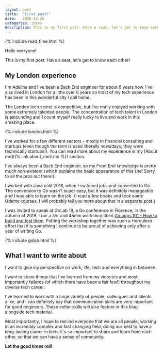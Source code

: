```yaml
---
layout: post
title:  "First post!"
date:   2020-12-26
categories: intro
description: This is my first post. Have a seat, let's get to know each other!
---
```


{% include read_time.html %}

Hello everyone! 

This is my first post. Have a seat, let's get to know each other!

## My London experience

I'm Adelina and I've been a Back End engineer for about 6 years now. I've also lived in London for a little over 6 years so most of my tech experience has been in this wonderful city I call home. 

The London tech scene is competitive, but I've really enjoyed working with some extremely talented people. The concentration of tech talent in London is astounding and I count myself really lucky to live and work in this amazing place. 

<div> {% include london.html %}</div>

I've worked for a few different sectors - mostly in financial consulting and startups (even though the term is used liberally nowadays, they were technically startups!). You can read more about my experience in my [About me]({% link about_me2.md %}) section.


I've always been a Back End engineer, so my Front End knowledge is pretty much non-existent (which explains the basic appearance of this site! Sorry to all the pros out there!). 

I worked with Java until 2018, when I switched jobs and converted to Go. 
The conversion to Go wasn't super easy, but it was definitely manageable and I was able to learn on the job. 
(I read a few books and took some Udemy courses. I will probably tell you more about that in a separate post.)

I was invited to speak at GoLab 19, a Go conference in Florence, in the autumn of 2019. I ran a 3hr and 45min workshop titled [Go apps 101 - How to build and test them](https://talks.godoc.org/github.com/addetz/go_apps_101_slides/golab19.slide#1).
Putting the workshop together was such a Herculean effort that it is something I continue to be proud of achieving only after a year of writing Go.

<div> {% include golab.html %}</div>


## What I want to write about

I want to give my perspective on work, life, tech and everything in between. 

I want to share things that I've learned from my victories and most importantly failures (of which there have been a fair few!) throughout my diverse tech career. 

I've learned to work with a large variety of people, colleagues and clients alike, and I can definitely say that communication skills are very important for good engineers. These softer skills will also feature in this blog alongside tech material. 

Most importantly, I hope to remind everyone that we are all people, working in an incredibly complex and fast changing field, doing our best to have a long-lasting career in tech. It's so important to share and learn from each other, so that we can have a sense of community.

**Let the good times roll!**